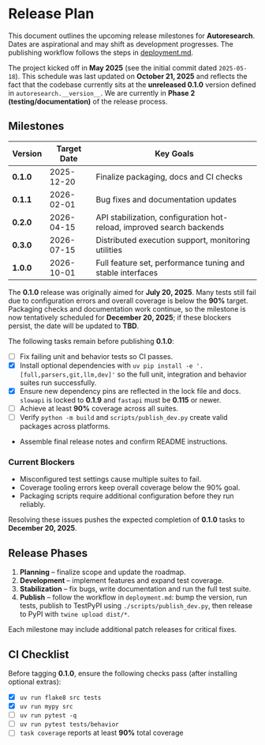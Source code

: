 # Release Plan

This document outlines the upcoming release milestones for **Autoresearch**. Dates are aspirational and may shift as development progresses. The publishing workflow follows the steps in [deployment.md](deployment.md).

The project kicked off in **May 2025** (see the initial commit dated `2025-05-18`).
This schedule was last updated on **October 21, 2025** and reflects the fact that
the codebase currently sits at the **unreleased 0.1.0** version defined in
`autoresearch.__version__`.
We are currently in **Phase 2 (testing/documentation)** of the release process.

## Milestones

| Version | Target Date | Key Goals |
| ------- | ----------- | --------- |
| **0.1.0** | 2025-12-20 | Finalize packaging, docs and CI checks |
| **0.1.1** | 2026-02-01 | Bug fixes and documentation updates |
| **0.2.0** | 2026-04-15 | API stabilization, configuration hot-reload, improved search backends |
| **0.3.0** | 2026-07-15 | Distributed execution support, monitoring utilities |
| **1.0.0** | 2026-10-01 | Full feature set, performance tuning and stable interfaces |

The **0.1.0** release was originally aimed for **July 20, 2025**. Many tests
still fail due to configuration errors and overall coverage is below the **90%**
target. Packaging checks and documentation work continue, so the milestone is
now tentatively scheduled for **December 20, 2025**; if these blockers persist,
the date will be updated to **TBD**.

The following tasks remain before publishing **0.1.0**:

- [ ] Fix failing unit and behavior tests so CI passes.
 - [x] Install optional dependencies with `uv pip install -e '.[full,parsers,git,llm,dev]'` so the full unit, integration and behavior suites run successfully.
- [x] Ensure new dependency pins are reflected in the lock file and docs. `slowapi` is locked to **0.1.9** and `fastapi` must be **0.115** or newer.
- [ ] Achieve at least **90%** coverage across all suites.
- [ ] Verify `python -m build` and `scripts/publish_dev.py` create valid packages across platforms.
- Assemble final release notes and confirm README instructions.

### Current Blockers

- Misconfigured test settings cause multiple suites to fail.
- Coverage tooling errors keep overall coverage below the 90% goal.
- Packaging scripts require additional configuration before they run reliably.

Resolving these issues pushes the expected completion of **0.1.0** tasks to
**December 20, 2025**.

## Release Phases

1. **Planning** – finalize scope and update the roadmap.
2. **Development** – implement features and expand test coverage.
3. **Stabilization** – fix bugs, write documentation and run the full test suite.
4. **Publish** – follow the workflow in `deployment.md`: bump the version, run tests, publish to TestPyPI using `./scripts/publish_dev.py`, then release to PyPI with `twine upload dist/*`.

Each milestone may include additional patch releases for critical fixes.

## CI Checklist

Before tagging **0.1.0**, ensure the following checks pass (after installing optional extras):

- [x] `uv run flake8 src tests`
- [x] `uv run mypy src`
- [ ] `uv run pytest -q`
- [ ] `uv run pytest tests/behavior`
- [ ] `task coverage` reports at least **90%** total coverage
